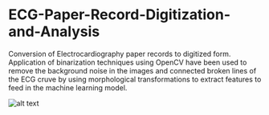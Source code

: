 # ECG-Paper-Record-Digitization-and-Analysis
Conversion of Electrocardiography paper records to digitized form. Application of binarization techniques using OpenCV have been used to remove the background noise in the images and connected broken lines of the ECG cruve by using morphological transformations to extract features to feed in the machine learning model.

![alt text](https://github.com/darshitj15/ECG-Paper-Record-Digitization-and-Analysis/blob/main/image.jpg?raw=true)



